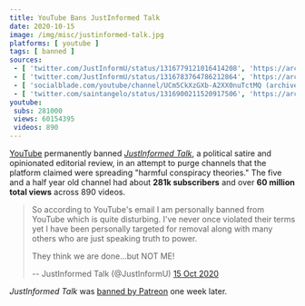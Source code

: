 ```yaml
---
title: YouTube Bans JustInformed Talk
date: 2020-10-15
image: /img/misc/justinformed-talk.jpg
platforms: [ youtube ]
tags: [ banned ]
sources:
 - [ 'twitter.com/JustInformU/status/1316779121016414208', 'https://archive.is/WeXtY' ]
 - [ 'twitter.com/JustInformU/status/1316783764786212864', 'https://archive.is/pAEGJ' ]
 - [ 'socialblade.com/youtube/channel/UCm5CkXzGXb-A2XX0nuTctMQ (archived)', 'https://archive.is/LWPaF' ]
 - [ 'twitter.com/saintangelo/status/1316900211520917506', 'https://archive.is/qDjHq' ]
youtube:
 subs: 281000
 views: 60154395
 videos: 890
---
```


[YouTube](/youtube/) permanently banned [_JustInformed
Talk_](https://justinformednews.com/), a political satire and opinionated
editorial review, in an attempt to purge channels that the platform claimed
were spreading "harmful conspiracy theories." The five and a half year old
channel had about **281k subscribers** and over **60 million total views**
across 890 videos.

> So according to YouTube's email I am personally banned from YouTube which is
> quite disturbing. I've never once violated their terms yet I have been
> personally targeted for removal along with many others who are just speaking
> truth to power.
>
> They think we are done...but NOT ME!
>
> -- JustInformed Talk (@JustInformU) [15 Oct 2020](https://archive.is/pAEGJ)

_JustInformed Talk_ was [banned by Patreon](/events/patreon-bans-justinformed-talk/) one week later.
